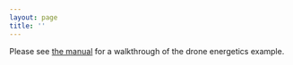 ```yaml
---
layout: page
title: ''
---
```


Please see [the manual](media/pymcdp-manual-jul16.html#25) for a walkthrough
of the drone energetics example.
